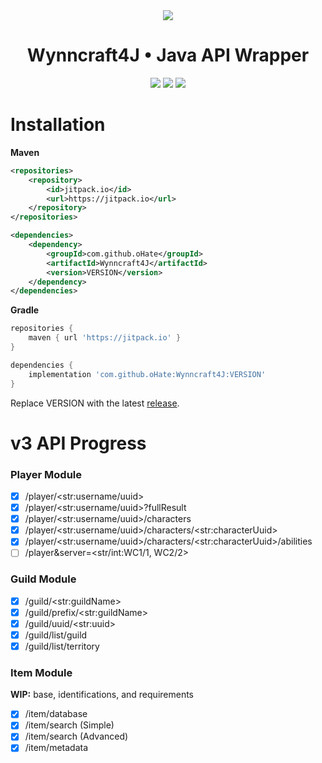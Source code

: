 <div align="center">
<img src="https://cdn.wynncraft.com/img/logo.png">
<h1>Wynncraft4J • Java API Wrapper</h1>
<img src="https://flat.badgen.net/github/stars/oHate/Wynncraft4J">
<img src="https://flat.badgen.net/github/release/oHate/Wynncraft4J">
<img src="https://flat.badgen.net/github/license/oHate/Wynncraft4J">
</div>

# Installation

**Maven**

```xml
<repositories>
    <repository>
        <id>jitpack.io</id>
        <url>https://jitpack.io</url>
    </repository>
</repositories>
```

```xml
<dependencies>
    <dependency>
        <groupId>com.github.oHate</groupId>
        <artifactId>Wynncraft4J</artifactId>
        <version>VERSION</version>
    </dependency>
</dependencies>
```

**Gradle**

```groovy
repositories {
    maven { url 'https://jitpack.io' }
}
```

```groovy
dependencies {
    implementation 'com.github.oHate:Wynncraft4J:VERSION'
}
```

Replace VERSION with the latest [release](https://github.com/oHate/Wynncraft4J/releases).

# v3 API Progress

### Player Module
- [x] /player/\<str:username/uuid\>
- [x] /player/\<str:username/uuid\>?fullResult
- [x] /player/\<str:username/uuid\>/characters
- [x] /player/\<str:username/uuid\>/characters/\<str:characterUuid\>
- [x] /player/\<str:username/uuid\>/characters/\<str:characterUuid\>/abilities
- [ ] /player&server=\<str/int:WC1/1, WC2/2\>

### Guild Module
- [x] /guild/\<str:guildName\> 
- [x] /guild/prefix/\<str:guildName\> 
- [x] /guild/uuid/\<str:uuid\>
- [x] /guild/list/guild
- [x] /guild/list/territory

### Item Module
**WIP:** base, identifications, and requirements
- [x] /item/database
- [x] /item/search (Simple)
- [x] /item/search (Advanced)
- [x] /item/metadata